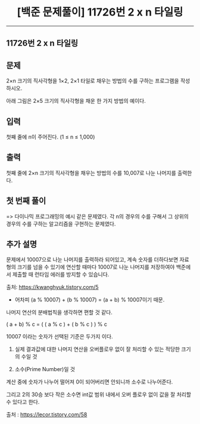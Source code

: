 # <center>[백준 문제풀이] 11726번 2 x n 타일링</center>

---

## 11726번 2 x n 타일링

## 문제

2×n 크기의 직사각형을 1×2, 2×1 타일로 채우는 방법의 수를 구하는 프로그램을 작성하시오.

아래 그림은 2×5 크기의 직사각형을 채운 한 가지 방법의 예이다.

## 입력

첫째 줄에 n이 주어진다. (1 ≤ n ≤ 1,000)

## 출력

첫째 줄에 2×n 크기의 직사각형을 채우는 방법의 수를 10,007로 나눈 나머지를 출력한다.

## 첫 번째 풀이

=> 다이나믹 프로그래밍의 예시 같은 문제였다. 각 n의 경우의 수를 구해서 그 상위의 경우의 수를 구하는 알고리즘을 구현하는 문제였다.

## 추가 설명

문제에서 10007으로 나눈 나머지를 출력하라 되어있고, 계속 숫자를 더하다보면 자료형의 크기를 넘을 수 있기에 연산할 때마다 10007로 나눈 나머지를 저장하여야 백준에서 제출할 때 런타임 에러를 방지할 수 있습니다.

출처: https://kwanghyuk.tistory.com/5

- 어차피 (a % 10007) + (b % 10007) = (a + b) % 10007이기 때문.

나머지 연산의 분배법칙을 생각하면 편할 것 같다.

( a + b) % c = ( ( a % c ) + ( b % c ) ) % c

10007 이라는 숫자가 선택된 기준은 두가지 이다.

1. 실제 결과값에 대한 나머지 연산을 오버플로우 없이 잘 처리할 수 있는 적당한 크기의 수일 것

2. 소수(Prime Number)일 것

계산 중에 숫자가 나누어 떨어져 0이 되어버리면 안되니까 소수로 나누어준다.

그리고 2의 30승 보다 작은 소수면 int값 범위 내에서 오버 플로우 없이 값을 잘 처리할 수 있다고 한다.

출처 : https://lecor.tistory.com/58
